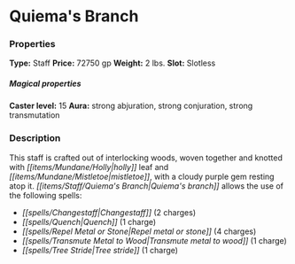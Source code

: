 ﻿---
Title: "Quiema's Branch"
Type: "Staff"
Price: "72750 gp"
Weight: "2 lbs."
Slot: "Slotless"
Caster level: "15"
Aura: "strong abjuration, strong conjuration, strong transmutation"
Description: |
  "This staff is crafted out of interlocking woods, woven together and knotted with holly leaf and mistletoe, with a cloudy purple gem resting atop it. _Quiema's branch_ allows the use of the following spells:"
Crafting cost: "36375 gp"
Sources: "['Pathfinder #34: Blood for Blood']"
---

# Quiema's Branch

### Properties

**Type:** Staff **Price:** 72750 gp **Weight:** 2 lbs. **Slot:** Slotless

##### Magical properties

**Caster level:** 15 **Aura:** strong abjuration, strong conjuration, strong transmutation

### Description

This staff is crafted out of interlocking woods, woven together and knotted with _[[items/Mundane/Holly|holly]]_ leaf and _[[items/Mundane/Mistletoe|mistletoe]]_, with a cloudy purple gem resting atop it. _[[items/Staff/Quiema's Branch|Quiema's branch]]_ allows the use of the following spells:

* _[[spells/Changestaff|Changestaff]]_ (2 charges)
* _[[spells/Quench|Quench]]_ (1 charge)
* _[[spells/Repel Metal or Stone|Repel metal or stone]]_ (4 charges)
* _[[spells/Transmute Metal to Wood|Transmute metal to wood]]_ (1 charge)
* _[[spells/Tree Stride|Tree stride]]_ (1 charge)